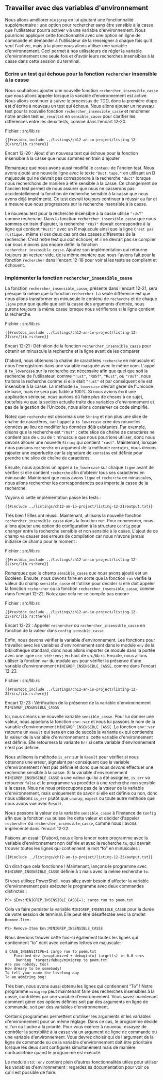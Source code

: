<!--
## Working with Environment Variables
-->

## Travailler avec des variables d'environnement

<!--
We’ll improve `minigrep` by adding an extra feature: an option for
case-insensitive searching that the user can turn on via an environment
variable. We could make this feature a command line option and require that
users enter it each time they want it to apply, but instead we’ll use an
environment variable. Doing so allows our users to set the environment variable
once and have all their searches be case insensitive in that terminal session.
-->

Nous allons améliorer `minigrep` en lui ajoutant une fonctionnalité
supplémentaire : une option pour rechercher sans être sensible à la casse que
l'utilisateur pourra activer via une variable d'environnement. Nous pourrions
appliquer cette fonctionnalité avec une option en ligne de commande et demander
à l'utilisateur de la renseigner à chaque fois qu'il veut l'activer, mais à la
place nous allons utiliser une variable d'environnement. Ceci permet à nos
utilisateurs de régler la variable d'environnement une seule fois et d'avoir
leurs recherches insensibles à la casse dans cette session du terminal.

<!--
### Writing a Failing Test for the Case-Insensitive `search` Function
-->

### Ecrire un test qui échoue pour la fonction `rechercher` insensible à la casse

<!--
We want to add a new `search_case_insensitive` function that we’ll call when
the environment variable is on. We’ll continue to follow the TDD process, so
the first step is again to write a failing test. We’ll add a new test for the
new `search_case_insensitive` function and rename our old test from
`one_result` to `case_sensitive` to clarify the differences between the two
tests, as shown in Listing 12-20.
-->

Nous souhaitons ajouter une nouvelle fonction `rechercher_insensible_casse` que
nous allons appeler lorsque la variable d'environnement est active. Nous allons
continuer à suivre le processus de TDD, donc la première étape est d'écrire à
nouveau un test qui échoue. Nous allons ajouter un nouveau test pour la nouvelle
fonction `rechercher_insensible_casse` et renommer notre ancien test
`un_resultat` en `sensible_casse` pour clarifier les différences entre les deux
tests, comme dans l'encart 12-20.

<!--
<span class="filename">Filename: src/lib.rs</span>
-->

<span class="filename">Fichier : src/lib.rs</span>

<!--
```rust,ignore,does_not_compile
{{#rustdoc_include ../listings/ch12-an-io-project/listing-12-20/src/lib.rs:here}}
```
-->

```rust,ignore,does_not_compile
{{#rustdoc_include ../listings/ch12-an-io-project/listing-12-20/src/lib.rs:here}}
```

<!--
<span class="caption">Listing 12-20: Adding a new failing test for the
case-insensitive function we’re about to add</span>
-->

<span class="caption">Encart 12-20 : Ajout d'un nouveau test qui échoue pour la
fonction insensible à la casse que nous sommes en train d'ajouter</span>

<!--
Note that we’ve edited the old test’s `contents` too. We’ve added a new line
with the text `"Duct tape."` using a capital D that shouldn’t match the query
`"duct"` when we’re searching in a case-sensitive manner. Changing the old test
in this way helps ensure that we don’t accidentally break the case-sensitive
search functionality that we’ve already implemented. This test should pass now
and should continue to pass as we work on the case-insensitive search.
-->

Remarquez que nous avons aussi modifié le `contenu` de l'ancien test.
Nous avons ajouté une nouvelle ligne avec le texte `"Duct tape."` en utilisant
un D majuscule qui ne devrait pas correspondre à la recherche `"duct"` lorsque
nous recherchons de manière à être sensible à la casse. Ce changement de
l'ancien test permet de nous assurer que nous ne casserons pas accidentellement
la fonction de recherche sensible à la casse que nous avons déjà implémenté. Ce
test devrait toujours continuer à réussir au fur et à mesure que nous progressons
sur la recherche insensible à la casse.

<!--
The new test for the case-*insensitive* search uses `"rUsT"` as its query. In
the `search_case_insensitive` function we’re about to add, the query `"rUsT"`
should match the line containing `"Rust:"` with a capital R and match the line
`"Trust me."` even though both have different casing from the query. This is
our failing test, and it will fail to compile because we haven’t yet defined
the `search_case_insensitive` function. Feel free to add a skeleton
implementation that always returns an empty vector, similar to the way we did
for the `search` function in Listing 12-16 to see the test compile and fail.
-->

Le nouveau test pour la recherche insensible à la casse utilise `"rUsT"` comme
recherche. Dans la fonction `rechercher_insensible_casse` que nous sommes en
train d'ajouter, la recherche `"rUsT"` devrait correspondre à la ligne qui
contient `"Rust:"` avec un R majuscule ainsi que la ligne `C'est pas rustique.`
même si ces deux cas ont des casses différentes de la recherche. C'est notre
test qui doit échouer, et il ne devrait pas se compiler car nous n'avons pas
encore défini la fonction `rechercher_insensible_casse`. Ajoutez son
implémentation qui retourne toujours un vecteur vide, de la même manière que
nous l'avions fait pour la fonction `rechercher` dans l'encart 12-16 pour voir
si les tests se compilent et échouent.

<!--
### Implementing the `search_case_insensitive` Function
-->

### Implémenter la fonction `rechercher_insensible_casse`

<!--
The `search_case_insensitive` function, shown in Listing 12-21, will be almost
the same as the `search` function. The only difference is that we’ll lowercase
the `query` and each `line` so whatever the case of the input arguments,
they’ll be the same case when we check whether the line contains the query.
-->

La fonction `rechercher_insensible_casse`, présente dans l'encart 12-21, sera
presque la même que la fonction `rechercher`. La seule différence est que nous
allons transformer en minuscule le contenu de `recherche` et de chaque `ligne`
pour que quelle que soit la casse des arguments d'entrée, nous aurons toujours la
même casse lorsque nous vérifierons si la ligne contient la recherche.

<!--
<span class="filename">Filename: src/lib.rs</span>
-->

<span class="filename">Fichier : src/lib.rs</span>

<!--
```rust,noplayground
{{#rustdoc_include ../listings/ch12-an-io-project/listing-12-21/src/lib.rs:here}}
```
-->

```rust,noplayground
{{#rustdoc_include ../listings/ch12-an-io-project/listing-12-21/src/lib.rs:here}}
```

<!--
<span class="caption">Listing 12-21: Defining the `search_case_insensitive`
function to lowercase the query and the line before comparing them</span>
-->

<span class="caption">Encart 12-21 : Définition de la fonction
`rechercher_insensible_casse` pour obtenir en minuscule la recherche et la
ligne avant de les comparer</span>

<!--
First, we lowercase the `query` string and store it in a shadowed variable with
the same name. Calling `to_lowercase` on the query is necessary so no matter
whether the user’s query is `"rust"`, `"RUST"`, `"Rust"`, or `"rUsT"`, we’ll
treat the query as if it were `"rust"` and be insensitive to the case. While
`to_lowercase` will handle basic Unicode, it won’t be 100% accurate. If we were
writing a real application, we’d want to do a bit more work here, but this section
is about environment variables, not Unicode, so we’ll leave it at that here.
-->

D'abord, nous obtenons la chaîne de caractères `recherche` en minuscule et nous
l'enregistrons dans une variable masquée avec le même nom. L'appel à
`to_lowercase` sur la recherche est nécessaire afin que quel que soit la
recherche de l'utilisateur, comme `"rust"`, `"RUST"`, `"Rust"`, ou `"rUsT"`,
nous traitons la recherche comme si elle était `"rust"` et par conséquent elle
est insensible à la casse. La méthode `to_lowercase` devrait gérer de l'Unicode
de base, mais ne sera pas fiable à 100%. Si nous avions écrit une application
sérieuse, nous aurions dû faire plus de choses à ce sujet, toutefois vu que la section
actuelle traite des variables d'environnement et pas de la gestion de
l'Unicode, nous allons conserver ce code simplifié.

<!--
Note that `query` is now a `String` rather than a string slice, because calling
`to_lowercase` creates new data rather than referencing existing data. Say the
query is `"rUsT"`, as an example: that string slice doesn’t contain a lowercase
`u` or `t` for us to use, so we have to allocate a new `String` containing
`"rust"`. When we pass `query` as an argument to the `contains` method now, we
need to add an ampersand because the signature of `contains` is defined to take
a string slice.
-->

Notez que `recherche` est désormais une `String` et non plus une slice de chaîne
de caractères, car l'appel à `to_lowercase` crée des nouvelles données au lieu
de modifier les données déjà existantes. Par exemple, disons que la recherche
est `"rUsT"` : cette slice de chaîne de caractères ne contient pas de `u` ou de
`t` minuscule que nous pourrions utiliser, donc nous devons allouer une nouvelle
`String` qui contient `"rust"`. Maintenant, lorsque nous passons `recherche` en
argument de la méthode `contains`, nous devons rajouter une esperluette car la
signature de `contains` est définie pour prendre une slice de chaîne de
caractères.

<!--
Next, we add a call to `to_lowercase` on each `line` before we check whether it
contains `query` to lowercase all characters. Now that we’ve converted `line`
and `query` to lowercase, we’ll find matches no matter what the case of the
query is.
-->

Ensuite, nous ajoutons un appel à `to_lowercase` sur chaque `ligne` avant de
vérifier si elle contient `recherche` afin d'obtenir tous ses caractères en
minuscule. Maintenant que nous avons `ligne` et `recherche` en minuscules, nous
allons rechercher les correspondances peu importe la casse de la recherche.

<!--
Let’s see if this implementation passes the tests:
-->

Voyons si cette implémentation passe les tests :

<!--
```console
{{#include ../listings/ch12-an-io-project/listing-12-21/output.txt}}
```
-->

```console
{{#include ../listings/ch12-an-io-project/listing-12-21/output.txt}}
```

<!--
Great! They passed. Now, let’s call the new `search_case_insensitive` function
from the `run` function. First, we’ll add a configuration option to the
`Config` struct to switch between case-sensitive and case-insensitive search.
Adding this field will cause compiler errors because we aren’t initializing
this field anywhere yet:
-->

Très bien ! Elles ont réussi. Maintenant, utilisons la nouvelle fonction
`rechercher_insensible_casse` dans la fonction `run`. Pour commencer, nous
allons ajouter une option de configuration à la structure `Config` pour changer
entre la recherche sensible et non sensible à la casse. L'ajout de ce champ va
causer des erreurs de compilation car nous n'avons jamais initialisé ce champ
pour le moment :

<!--
<span class="filename">Filename: src/lib.rs</span>
-->

<span class="filename">Fichier : src/lib.rs</span>

<!--
```rust,ignore,does_not_compile
{{#rustdoc_include ../listings/ch12-an-io-project/listing-12-22/src/lib.rs:here}}
```
-->

```rust,ignore,does_not_compile
{{#rustdoc_include ../listings/ch12-an-io-project/listing-12-22/src/lib.rs:here}}
```

<!--
Note that we added the `case_sensitive` field that holds a Boolean. Next, we
need the `run` function to check the `case_sensitive` field’s value and use
that to decide whether to call the `search` function or the
`search_case_insensitive` function, as shown in Listing 12-22. Note this still
won’t compile yet.
-->

Remarquez que le champ `sensible_casse` que nous avons ajouté est un Booléen.
Ensuite, nous devons faire en sorte que la fonction `run` vérifie la valeur du
champ `sensible_casse` et l'utilise pour décider si elle doit appeler la
fonction `rechercher` ou la fonction `rechercher_insensible_casse`, comme dans
l'encart 12-22. Notez que cela ne se compile pas encore.

<!--
<span class="filename">Filename: src/lib.rs</span>
-->

<span class="filename">Fichier : src/lib.rs</span>

<!--
```rust,ignore,does_not_compile
{{#rustdoc_include ../listings/ch12-an-io-project/listing-12-22/src/lib.rs:there}}
```
-->

```rust,ignore,does_not_compile
{{#rustdoc_include ../listings/ch12-an-io-project/listing-12-22/src/lib.rs:there}}
```

<!--
<span class="caption">Listing 12-22: Calling either `search` or
`search_case_insensitive` based on the value in `config.case_sensitive`</span>
-->

<span class="caption">Encart 12-22 : Appeler `rechercher` ou
`rechercher_insensible_casse` en fonction de la valeur dans `config.sensible_casse`
</span>

<!--
Finally, we need to check for the environment variable. The functions for
working with environment variables are in the `env` module in the standard
library, so we want to bring that module into scope with a `use std::env;` line
at the top of *src/lib.rs*. Then we’ll use the `var` function from the `env`
module to check for an environment variable named `CASE_INSENSITIVE`, as shown
in Listing 12-23.
-->

Enfin, nous devons vérifier la variable d'environnement. Les fonctions pour
travailler avec les variables d'environnement sont dans le module `env` de la
bibliothèque standard, donc nous allons importer ce module dans la portée avec
une ligne `use std::env;` en haut de *src/lib.rs*. Ensuite, nous allons utiliser
la fonction `var` du module `env` pour vérifier la présence d'une variable
d'environnement `MINIGREP_INSENSIBLE_CASSE`, comme dans l'encart 12-23.

<!--
<span class="filename">Filename: src/lib.rs</span>
-->

<span class="filename">Fichier : src/lib.rs</span>

<!--
```rust,noplayground
{{#rustdoc_include ../listings/ch12-an-io-project/listing-12-23/src/lib.rs:here}}
```
-->

```rust,noplayground
{{#rustdoc_include ../listings/ch12-an-io-project/listing-12-23/src/lib.rs:here}}
```

<!--
<span class="caption">Listing 12-23: Checking for an environment variable named
`CASE_INSENSITIVE`</span>
-->

<span class="caption">Encart 12-23 : Vérification de la présence de la variable
d'environnement `MINIGREP_INSENSIBLE_CASSE`</span>

<!--
Here, we create a new variable `case_sensitive`. To set its value, we call the
`env::var` function and pass it the name of the `CASE_INSENSITIVE` environment
variable. The `env::var` function returns a `Result` that will be the successful
`Ok` variant that contains the value of the environment variable if the
environment variable is set. It will return the `Err` variant if the
environment variable is not set.
-->

Ici, nous créons une nouvelle variable `sensible_casse`. Pour lui donner une
valeur, nous appelons la fonction `env::var` et nous lui passons le nom de la
variable d'environnement `MINIGREP_INSENSIBLE_CASSE`. La fonction `env::var`
retourne un `Result` qui sera en cas de succès la variante `Ok` qui contiendra
la valeur de la variable d'environnement si cette variable d'environnement est
définie. Elle retournera la variante `Err` si cette variable d'environnement
n'est pas définie.

<!--
We’re using the `is_err` method on the `Result` to check whether it’s an error
and therefore unset, which means it *should* do a case-sensitive search. If the
`CASE_INSENSITIVE` environment variable is set to anything, `is_err` will
return false and the program will perform a case-insensitive search. We don’t
care about the *value* of the environment variable, just whether it’s set or
unset, so we’re checking `is_err` rather than using `unwrap`, `expect`, or any
of the other methods we’ve seen on `Result`.
-->

Nous utilisons la méthode `is_err` sur le `Result` pour vérifier si nous obtenons
une erreur, signalant par conséquent que la variable d'environnement n'est pas
définie et donc que nous *devons* effectuer une recherche sensible à la casse.
Si la variable d'environnement `MINIGREP_INSENSIBLE_CASSE` a une valeur qui lui
a été assignée, `is_err` va retourner `false` et le programme va procéder à une
recherche non sensible à la casse. Nous ne nous préoccupons pas de la *valeur*
de la variable d'environnement, mais uniquement de savoir si elle est définie
ou non, donc nous utilisons `is_err` plutôt que `unwrap`, `expect` ou toute
autre méthode que nous avons vue avec `Result`.

<!--
We pass the value in the `case_sensitive` variable to the `Config` instance so
the `run` function can read that value and decide whether to call `search` or
`search_case_insensitive`, as we implemented in Listing 12-22.
-->

Nous passons la valeur de la variable `sensible_casse` à l'instance de `Config`
afin que la fonction `run` puisse lire cette valeur et décider d'appeler
`rechercher` ou `rechercher_insensible_casse`, comme nous l'avons implémenté
dans l'encart 12-22.

<!--
Let’s give it a try! First, we’ll run our program without the environment
variable set and with the query `to`, which should match any line that contains
the word “to” in all lowercase:
-->

Faisons un essai ! D'abord, nous allons lancer notre programme avec la variable
d'environnement non définie et avec la recherche `to`, qui devrait trouver
toutes les lignes qui contiennent le mot “to” en minuscules :

<!--
```console
{{#include ../listings/ch12-an-io-project/listing-12-23/output.txt}}
```
-->

```console
{{#include ../listings/ch12-an-io-project/listing-12-23/output.txt}}
```

<!--
Looks like that still works! Now, let’s run the program with `CASE_INSENSITIVE`
set to `1` but with the same query `to`.
-->

On dirait que cela fonctionne ! Maintenant, lançons le programme avec
`MINIGREP_INSENSIBLE_CASSE` définie à `1` mais avec la même recherche `to`.

<!--
If you’re using PowerShell, you will need to set the environment
variable and run the program as separate commands:
-->

Si vous utilisez PowerShell, vous allez avoir besoin d'affecter la variable
d'environnement puis exécuter le programme avec deux commandes distinctes :

<!--
```console
PS> $Env:CASE_INSENSITIVE=1; cargo run to poem.txt
```
-->

```console
PS> $Env:MINIGREP_INSENSIBLE_CASSE=1; cargo run to poem.txt
```

<!--
This will make `CASE_INSENSITIVE` persist for the remainder of your shell
session. It can be unset with the `Remove-Item` cmdlet:
-->

Cela va faire persister la variable `MINIGREP_INSENSIBLE_CASSE` pour la durée de
votre session de terminal. Elle peut être désaffectée avec la cmdlet
`Remove-Item` :

<!--
```console
PS> Remove-Item Env:CASE_INSENSITIVE
```
-->

```console
PS> Remove-Item Env:MINIGREP_INSENSIBLE_CASSE
```

<!--
We should get lines that contain “to” that might have uppercase letters:
-->

Nous devrions trouver cette fois-ci également toutes les lignes qui contiennent
“to” écrit avec certaines lettres en majuscule:

<!--
<!-- manual-regeneration
cd listings/ch12-an-io-project/listing-12-23
CASE_INSENSITIVE=1 cargo run to poem.txt
can't extract because of the environment variable
-- >
-->

<!--
```console
$ CASE_INSENSITIVE=1 cargo run to poem.txt
    Finished dev [unoptimized + debuginfo] target(s) in 0.0s
     Running `target/debug/minigrep to poem.txt`
Are you nobody, too?
How dreary to be somebody!
To tell your name the livelong day
To an admiring bog!
```
-->

```text
$ CASE_INSENSITIVE=1 cargo run to poem.txt
    Finished dev [unoptimized + debuginfo] target(s) in 0.0 secs
     Running `target/debug/minigrep to poem.txt`
Are you nobody, too?
How dreary to be somebody!
To tell your name the livelong day
To an admiring bog!
```

<!--
Excellent, we also got lines containing “To”! Our `minigrep` program can now do
case-insensitive searching controlled by an environment variable. Now you know
how to manage options set using either command line arguments or environment
variables.
-->

Très bien, nous avons aussi obtenu les lignes qui contiennent “To” ! Notre
programme `minigrep` peut maintenant faire des recherches insensibles à la
casse, contrôlées par une variable d'environnement. Vous savez maintenant comment
gérer des options définies soit par des arguments en ligne de commande, soit
par des variables d'environnement.

<!--
Some programs allow arguments *and* environment variables for the same
configuration. In those cases, the programs decide that one or the other takes
precedence. For another exercise on your own, try controlling case
insensitivity through either a command line argument or an environment
variable. Decide whether the command line argument or the environment variable
should take precedence if the program is run with one set to case sensitive and
one set to case insensitive.
-->

Certains programmes permettent d'utiliser les arguments *et* les variables
d'environnement pour un même réglage. Dans ce cas, le programme décide si l'un
ou l'autre a la priorité. Pour vous exercer à nouveau, essayez de contrôler la
sensibilité à la casse via un argument de ligne de commande ou une variable
d'environnement. Vous devrez choisir qui de l'argument de la ligne de commande ou
de la variable d'environnement doit être prioritaire lorsque les deux sont configurés
simultanément mais de manière contradictoire quand le programme est exécuté.

<!--
The `std::env` module contains many more useful features for dealing with
environment variables: check out its documentation to see what is available.
-->

Le module `std::env` contient plein d'autres fonctionnalités utiles pour
utiliser les variables d'environnement : regardez sa documentation pour voir ce
qu'il est possible de faire.

